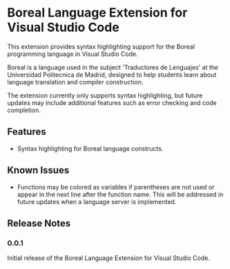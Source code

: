 # Boreal Language Extension for Visual Studio Code

This extension provides syntax highlighting support for the Boreal programming language in Visual Studio Code.

Boreal is a language used in the subject 'Traductores de Lenguajes' at the Universidad Politecnica de Madrid, designed to help students learn about language translation and compiler construction.

The extension currently only supports syntax highlighting, but future updates may include additional features such as error checking and code completion.

## Features

- Syntax highlighting for Boreal language constructs.

## Known Issues

- Functions may be colored as variables if parentheses are not used or appear in the next line after the function name. This will be addressed in future updates when a language server is implemented.

## Release Notes

### 0.0.1

Initial release of the Boreal Language Extension for Visual Studio Code.
